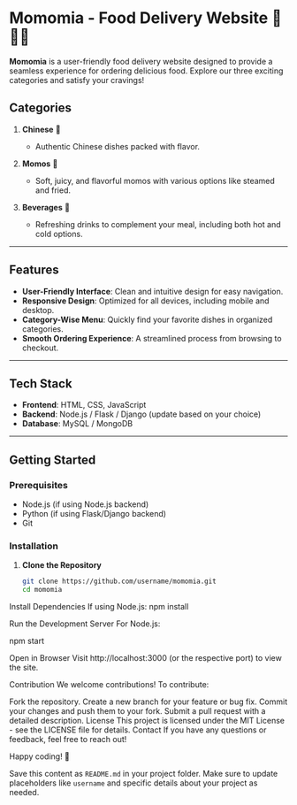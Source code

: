# Momomia - Food Delivery Website 🥟🍹🍜  

**Momomia** is a user-friendly food delivery website designed to provide a seamless experience for ordering delicious food. Explore our three exciting categories and satisfy your cravings!  

## Categories  
1. **Chinese** 🍜  
   - Authentic Chinese dishes packed with flavor.  

2. **Momos** 🥟  
   - Soft, juicy, and flavorful momos with various options like steamed and fried.  

3. **Beverages** 🍹  
   - Refreshing drinks to complement your meal, including both hot and cold options.  

---

## Features  
- **User-Friendly Interface**: Clean and intuitive design for easy navigation.  
- **Responsive Design**: Optimized for all devices, including mobile and desktop.  
- **Category-Wise Menu**: Quickly find your favorite dishes in organized categories.  
- **Smooth Ordering Experience**: A streamlined process from browsing to checkout.  

---

## Tech Stack  
- **Frontend**: HTML, CSS, JavaScript  
- **Backend**: Node.js / Flask / Django (update based on your choice)  
- **Database**: MySQL / MongoDB  

---

## Getting Started  

### Prerequisites  
- Node.js (if using Node.js backend)  
- Python (if using Flask/Django backend)  
- Git  

### Installation  

1. **Clone the Repository**  
   ```bash  
   git clone https://github.com/username/momomia.git  
   cd momomia  
Install Dependencies
If using Node.js:
npm install  

Run the Development Server
For Node.js:

npm start  

Open in Browser
Visit http://localhost:3000 (or the respective port) to view the site.

Contribution
We welcome contributions! To contribute:

Fork the repository.
Create a new branch for your feature or bug fix.
Commit your changes and push them to your fork.
Submit a pull request with a detailed description.
License
This project is licensed under the MIT License - see the LICENSE file for details.
Contact
If you have any questions or feedback, feel free to reach out!

Happy coding! 🎉

Save this content as `README.md` in your project folder. Make sure to update placeholders like `username` and specific details about your project as needed.

